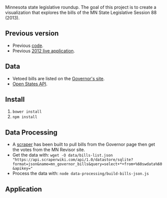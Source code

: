 Minnesota state legislative roundup.  The goal of this project is to create a visualization that explores the bills of the MN State Legislative Session 88 (2013).

## Previous version

* Previous [code](https://github.com/zzolo/minnpost-legislature-roundup-201).
* Previous [2012 live application](http://www.minnpost.com/data/2012/05/2012-legislative-session-what-did-they-pass). 

## Data

* Vetoed bills are listed on the [Governor's site](http://mn.gov/governor/resources/legislation/).
* [Open States API](http://sunlightlabs.github.io/openstates-api/).

## Install

1. `bower install`
1. `npm install`

## Data Processing

* A [scraper](https://scraperwiki.com/scrapers/mn_governor_bills/) has been built to pull bills from the Governor page then get the votes from the MN Revisor site.
* Get the data with: `wget -O data/bills-list.json "https://api.scraperwiki.com/api/1.0/datastore/sqlite?format=json&name=mn_governor_bills&query=select+*+from+%60swdata%60&apikey="`
* Process the data with: `node data-processing/build-bills-json.js`
 
## Application

